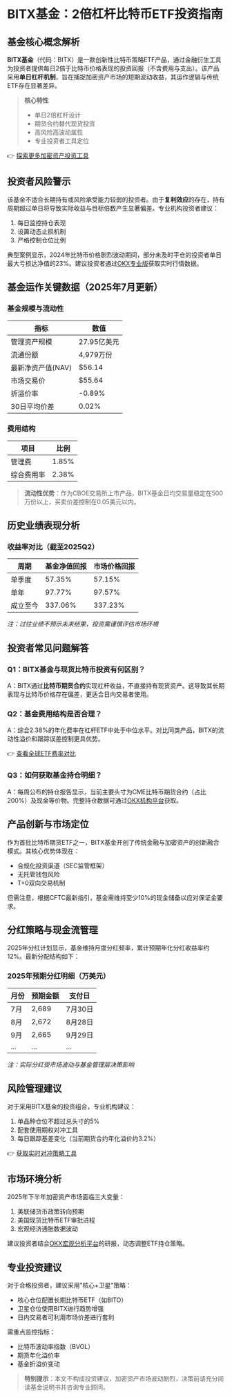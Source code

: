 # BITX基金：2倍杠杆比特币ETF投资指南

## 基金核心概念解析  
**BITX基金**（代码：BITX）是一款创新性比特币策略ETF产品，通过金融衍生工具为投资者提供每日2倍于比特币价格表现的投资回报（不含费用与支出）。该产品采用**单日杠杆机制**，旨在捕捉加密资产市场的短期波动收益，其运作逻辑与传统ETF存在显著差异。

> **核心特性**  
> - 单日2倍杠杆设计
> - 期货合约替代现货投资
> - 高风险高波动属性
> - 专业投资者工具定位

👉 [探索更多加密资产投资工具](https://bit.ly/okx_welcome)

## 投资者风险警示  
该基金不适合长期持有或风险承受能力较弱的投资者。由于**复利效应**的存在，持有周期超过单日将导致实际收益与目标倍数产生显著偏差。专业机构投资者建议：

1. 每日监控持仓表现
2. 设置动态止损机制
3. 严格控制仓位比例

典型案例显示，2024年比特币价格剧烈波动期间，部分未及时平仓的投资者单日最大亏损达净值的23%。建议投资者通过[OKX专业版](https://bit.ly/okx_welcome)获取实时行情数据。

## 基金运作关键数据（2025年7月更新）

### 基金规模与流动性
| 指标                | 数值                |
|---------------------|--------------------|
| 管理资产规模        | 27.95亿美元        |
| 流通份额            | 4,979万份          |
| 最新净资产值(NAV)   | $56.14             |
| 市场交易价          | $55.64             |
| 折溢价率            | -0.89%             |
| 30日平均价差        | 0.02%              |

### 费用结构
| 项目                | 比例       |
|---------------------|------------|
| 管理费              | 1.85%      |
| 综合费用率          | 2.38%      |

> **流动性优势**：作为CBOE交易所上市产品，BITX基金日均交易量稳定在500万份以上，买卖价差控制在0.05美元以内。

## 历史业绩表现分析
### 收益率对比（截至2025Q2）
| 周期         | 基金净值回报 | 市场价格回报 |
|--------------|--------------|--------------|
| 单季度       | 57.35%       | 57.15%       |
| 单年         | 97.77%       | 97.57%       |
| 成立至今     | 337.06%      | 337.23%      |

*注：过往业绩不预示未来结果，投资需谨慎评估市场环境*

## 投资者常见问题解答

### Q1：BITX基金与现货比特币投资有何区别？
A：BITX通过**比特币期货合约**实现杠杆收益，不直接持有现货资产。这导致其长期表现与比特币价格存在偏差，更适合日内交易者使用。

### Q2：基金费用结构是否合理？
A：综合2.38%的年化费率在杠杆ETF中处于中位水平。对比同类产品，BITX的流动性溢价和跟踪误差控制更具优势。

👉 [查看全球ETF费率对比](https://bit.ly/okx_welcome)

### Q3：如何获取基金持仓明细？
A：每周公布的持仓报告显示，当前主要头寸为CME比特币期货合约（占比200%）及现金等价物。完整持仓数据可通过[OKX机构平台](https://bit.ly/okx_welcome)获取。

## 产品创新与市场定位
作为首批比特币期货ETF之一，BITX基金开创了传统金融与加密资产的创新融合模式。其核心优势体现在：
- 合规化投资渠道（SEC监管框架）
- 无托管钱包风险
- T+0双向交易机制

但需注意，根据CFTC最新指引，基金需维持至少10%的现金储备以应对保证金要求。

## 分红策略与现金流管理
2025年分红计划显示，基金维持月度分红频率，累计预期年化分红收益率约12%。最新分配结构如下：

### 2025年预期分红明细（万美元）
| 月份   | 预期金额 | 支付日     |
|--------|----------|------------|
| 7月    | 2,689    | 7月30日    |
| 8月    | 2,672    | 8月28日    |
| 9月    | 2,665    | 9月29日    |
| ...    | ...      | ...        |

*注：实际分红受市场波动与基金管理层决策影响*

## 风险管理建议
对于采用BITX基金的投资组合，专业机构建议：
1. 单品种仓位不超过总头寸的5%
2. 配套使用期权对冲工具
3. 每日跟踪基差变化（当前期货合约年化溢价约3.2%）

👉 [获取实时对冲策略工具](https://bit.ly/okx_welcome)

## 市场环境分析
2025年下半年加密资产市场面临三大变量：
1. 美联储货币政策转向预期
2. 美国现货比特币ETF审批进程
3. 宏观经济通胀数据波动

建议投资者结合[OKX宏观分析平台](https://bit.ly/okx_welcome)的研报，动态调整ETF持仓策略。

## 专业投资建议
对于合格投资者，建议采用"核心+卫星"策略：
- 核心仓位配置长期比特币ETF（如BITO）
- 卫星仓位使用BITX进行趋势增强
- 日内交易者可利用市场价差进行套利

需重点监控指标：
- 比特币波动率指数（BVOL）
- 期货年化溢价率
- 基金折溢价变动

> **特别提示**：本文不构成投资建议，加密资产市场波动剧烈，决策前请充分阅读基金说明书并咨询专业顾问。
